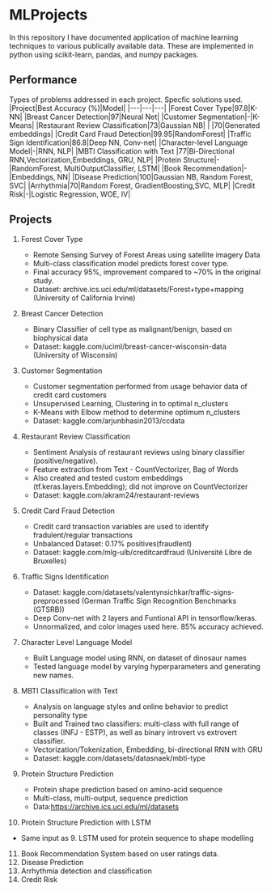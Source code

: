 # MLProjects 
In this repository I have documented application of machine learning techniques to various publically available data. These are implemented in python using scikit-learn, pandas, and numpy packages.

## Performance
Types of problems addressed in each project.
Specfic solutions used.
|Project|Best Accuracy (%)|Model|
|---|---|---|
|Forest Cover Type|97.8|K-NN|
|Breast Cancer Detection|97|Neural Net|
|Customer Segmentation|-|K-Means|
|Restaurant Review Classification|73|Gaussian NB|
|                                |70|Generated embeddings|
|Credit Card Fraud Detection|99.95|RandomForest|
|Traffic Sign Identification|86.8|Deep NN, Conv-net|
|Character-level Language Model|-|RNN, NLP| 
|MBTI Classification with Text |77|Bi-Directional RNN,Vectorization,Embeddings, GRU, NLP| 
|Protein Structure|-|RandomForest, MultiOutputClassifier, LSTM|
|Book Recommendation|-|Embeddings, NN|
|Disease Prediction|100|Gaussian NB, Random Forest, SVC|
|Arrhythmia|70|Random Forest, GradientBoosting,SVC, MLP|
|Credit Risk|-|Logistic Regression, WOE, IV|

## Projects
1. Forest Cover Type
   - Remote Sensing Survey of Forest Areas using satellite
    imagery Data
   - Multi-class classification model predicts forest cover type. 
   - Final accuracy 95%, improvement compared to ~70% in the original study.
   - Dataset: archive.ics.uci.edu/ml/datasets/Forest+type+mapping
            (University of California Irvine)

2. Breast Cancer Detection
   - Binary Classifier of cell type as malignant/benign, based on biophysical data
   - Dataset: kaggle.com/uciml/breast-cancer-wisconsin-data
            (University of Wisconsin)

3. Customer Segmentation
   - Customer segmentation performed from usage behavior data of credit card customers 
   - Unsupervised Learning, Clustering in to optimal n_clusters
   - K-Means with Elbow method to determine optimum n_clusters
   - Dataset: kaggle.com/arjunbhasin2013/ccdata

4. Restaurant Review Classification
   - Sentiment Analysis of restaurant reviews using binary classifier (positive/negative).
   - Feature extraction from Text - CountVectorizer, Bag of Words 
   - Also created and tested custom embeddings (tf.keras.layers.Embedding); did not improve on CountVectorizer
   - Dataset: kaggle.com/akram24/restaurant-reviews


5. Credit Card Fraud Detection
   - Credit card transaction variables are used to identify fradulent/regular transactions
   - Unbalanced Dataset: 0.17% positives(fraudlent)
   - Dataset: kaggle.com/mlg-ulb/creditcardfraud (Université Libre de Bruxelles)

6. Traffic Signs Identification
   - Dataset:  kaggle.com/datasets/valentynsichkar/traffic-signs-preprocessed 
      (German Traffic Sign Recognition Benchmarks (GTSRB))
   - Deep Conv-net with 2 layers and Funtional API in tensorflow/keras.
   - Unnormalized, and color images used here. 85% accuracy achieved. 

7. Character Level Language Model 
   - Built Language model using RNN, on dataset of dinosaur names
   - Tested language model by varying hyperparameters and generating new names.

8. MBTI Classification with Text  
   - Analysis on language styles and online behavior to predict personality type
   - Built and Trained two classifiers: multi-class with full range of classes (INFJ - ESTP), as 
      well as binary introvert vs extrovert classifier.  
   - Vectorization/Tokenization, Embedding, bi-directional RNN with GRU
   - Dataset: kaggle.com/datasets/datasnaek/mbti-type

9. Protein Structure Prediction
   - Protein shape prediction based on amino-acid sequence
   - Multi-class, multi-output, sequence prediction
   - Data:https://archive.ics.uci.edu/ml/datasets

10. Protein Structure Prediction with LSTM
   - Same input as 9. LSTM used for protein sequence to shape modelling

11. Book Recommendation System based on user ratings data.
12. Disease Prediction
13. Arrhythmia detection and classification
14. Credit Risk
